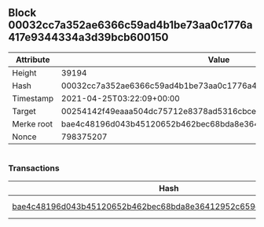 ## Block 00032cc7a352ae6366c59ad4b1be73aa0c1776a417e9344334a3d39bcb600150

Attribute | Value
--- | ---
Height | 39194
Hash | 00032cc7a352ae6366c59ad4b1be73aa0c1776a417e9344334a3d39bcb600150
Timestamp | 2021-04-25T03:22:09+00:00
Target | 00254142f49eaaa504dc75712e8378ad5316cbcead634704b3734b6271167cc4
Merke root | bae4c48196d043b45120652b462bec68bda8e36412952c659d4662de1f9f2e49
Nonce | 798375207

```

```

### Transactions

Hash | Amount
--- | ---
[bae4c48196d043b45120652b462bec68bda8e36412952c659d4662de1f9f2e49](bae4c48196d043b45120652b462bec68bda8e36412952c659d4662de1f9f2e49.md) | 10.00000000 SKEPTI 
